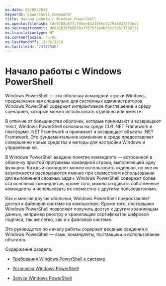 ```yaml
---
ms.date: 06/05/2017
keywords: powershell,командлет
title: Начало работы с Windows PowerShell
ms.openlocfilehash: fde0788a877cf93ee6423566c3275380474f4ee4
ms.sourcegitcommit: debd2b38fb8070a7357bf1a4bf9cc736f3702f31
ms.translationtype: HT
ms.contentlocale: ru-RU
ms.lasthandoff: 12/05/2019
ms.locfileid: "74117546"
---
```

# <a name="getting-started-with-windows-powershell"></a>Начало работы с Windows PowerShell
Windows PowerShell — это оболочка командной строки Windows, предназначенная специально для системных администраторов. Windows PowerShell содержит интерактивное приглашение и среду сценариев, которые можно использовать отдельно или вместе.

В отличие от большинства оболочек, которые принимают и возвращают текст, Windows PowerShell основана на среде CLR .NET Framework и платформе .NET Framework и принимает и возвращает объекты .NET Framework. Это фундаментальное изменение в среде предоставляет совершенно новые средства и методы для настройки Windows и управления ей.

В Windows PowerShell введено понятие командлета — встроенной в оболочку простой программы командной строки, выполняющей одну функцию. Каждый командлет можно использовать отдельно, но все их возможности раскрываются именно при совместном использовании для выполнения сложных задач. Windows PowerShell содержит более ста основных командлетов, кроме того, можно создавать собственные командлеты и использовать их совместно с другими пользователями.

Как и многие другие оболочки, Windows PowerShell предоставляет доступ к файловой системе на компьютере. Кроме того, *поставщики* Windows PowerShell позволяют получить доступ к другим хранилищам данных, например реестру и хранилищам сертификатов цифровой подписи, так же легко, как и к файловой системе.

Это руководство по началу работы содержит вводные сведения о Windows PowerShell — язык, командлеты, поставщики и использование объектов.

Содержание раздела:

- [Требования Windows PowerShell к системе](../install/Windows-PowerShell-System-Requirements.md)

- [Установка Windows PowerShell](../install/Installing-Windows-PowerShell.md)

- [Запуск Windows PowerShell](Starting-Windows-PowerShell.md)
